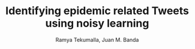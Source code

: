 ---
paperId: 3
author: Ramya Tekumalla, Juan M. Banda
publicationauthor: Tekumalla, R. et al.
title: Identifying epidemic related Tweets using noisy learning
pdf: paper_03.pdf
poster: 
alt: --
type: Oral & Poster
topic: Machine Learning for NLP
subtopic: Noisy Text, Clinical NLP
link: https://research.latinxinai.org/papers/naacl/2022/pdf/paper_03.pdf
conference: naacl
year: 2022
tags: naacl-2022
location: Virtual
---